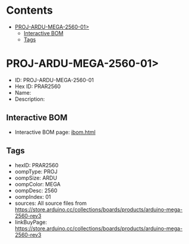 



Contents
========

* [PROJ-ARDU-MEGA-2560-01>](#proj-ardu-mega-2560-01)
	* [Interactive BOM](#interactive-bom)
	* [Tags](#tags)

# PROJ-ARDU-MEGA-2560-01>

- ID: PROJ-ARDU-MEGA-2560-01
- Hex ID: PRAR2560
- Name: 
- Description: 

## Interactive BOM

- Interactive BOM page: [ibom.html](kicad/bom/ibom.html)

## Tags

- hexID: PRAR2560
- oompType: PROJ
- oompSize: ARDU
- oompColor: MEGA
- oompDesc: 2560
- oompIndex: 01
- sources: All source files from https://store.arduino.cc/collections/boards/products/arduino-mega-2560-rev3
- linkBuyPage: https://store.arduino.cc/collections/boards/products/arduino-mega-2560-rev3
